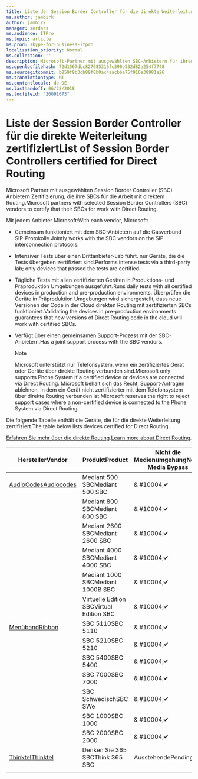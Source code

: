 ```yaml
---
title: Liste der Session Border Controller für die direkte Weiterleitung zertifiziert
ms.author: jambirk
author: jambirk
manager: serdars
ms.audience: ITPro
ms.topic: article
ms.prod: skype-for-business-itpro
localization_priority: Normal
ms.collection: ''
description: Microsoft-Partner mit ausgewählten SBC-Anbietern für ihren SBC Zertifizierung arbeiten mit direktem Routing.
ms.openlocfilehash: 72d1567dbc827685316fc390e532d82a254f7748
ms.sourcegitcommit: b859f9b3cb89f0b0ac4aacbba75f916e38981a26
ms.translationtype: MT
ms.contentlocale: de-DE
ms.lasthandoff: 06/28/2018
ms.locfileid: "20091673"
---
```

# <a name="list-of-session-border-controllers-certified-for-direct-routing"></a><span data-ttu-id="d6b01-103">Liste der Session Border Controller für die direkte Weiterleitung zertifiziert</span><span class="sxs-lookup"><span data-stu-id="d6b01-103">List of Session Border Controllers certified for Direct Routing</span></span>

<span data-ttu-id="d6b01-104">Microsoft Partner mit ausgewählten Session Border Controller (SBC) Anbietern Zertifizierung, die ihre SBCs für die Arbeit mit direktem Routing.</span><span class="sxs-lookup"><span data-stu-id="d6b01-104">Microsoft partners with selected Session Border Controllers (SBC) vendors to certify that their SBCs for work with Direct Routing.</span></span> 

<span data-ttu-id="d6b01-105">Mit jedem Anbieter Microsoft:</span><span class="sxs-lookup"><span data-stu-id="d6b01-105">With each vendor, Microsoft:</span></span> 

- <span data-ttu-id="d6b01-106">Gemeinsam funktioniert mit dem SBC-Anbietern auf die Gasverbund SIP-Protokolle.</span><span class="sxs-lookup"><span data-stu-id="d6b01-106">Jointly works with the SBC vendors on the SIP interconnection protocols.</span></span>
- <span data-ttu-id="d6b01-107">Intensiver Tests über einen Drittanbieter-Lab führt. nur Geräte, die die Tests übergeben zertifiziert sind.</span><span class="sxs-lookup"><span data-stu-id="d6b01-107">Performs intense tests via a third-party lab; only devices that passed the tests are certified.</span></span> 
- <span data-ttu-id="d6b01-108">Tägliche Tests mit allen zertifizierten Geräten in Produktions- und Präproduktion Umgebungen ausgeführt.</span><span class="sxs-lookup"><span data-stu-id="d6b01-108">Runs daily tests with all certified devices in production and pre-production environments.</span></span> <span data-ttu-id="d6b01-109">Überprüfen die Geräte in Präproduktion Umgebungen wird sichergestellt, dass neue Versionen der Code in der Cloud direkten Routing mit zertifizierten SBCs funktioniert.</span><span class="sxs-lookup"><span data-stu-id="d6b01-109">Validating the devices in pre-production environments guarantees that new versions of Direct Routing code in the cloud will work with certified SBCs.</span></span> 
- <span data-ttu-id="d6b01-110">Verfügt über einen gemeinsamen Support-Prozess mit der SBC-Anbietern.</span><span class="sxs-lookup"><span data-stu-id="d6b01-110">Has a joint support process with the SBC vendors.</span></span>
 

  > [!NOTE]
  > <span data-ttu-id="d6b01-111">Microsoft unterstützt nur Telefonsystem, wenn ein zertifiziertes Gerät oder Geräte über direkte Routing verbunden sind.</span><span class="sxs-lookup"><span data-stu-id="d6b01-111">Microsoft only supports Phone System if a certified device or devices are connected via Direct Routing.</span></span> <span data-ttu-id="d6b01-112">Microsoft behält sich das Recht, Support-Anfragen ablehnen, in dem ein Gerät nicht zertifizierter mit dem Telefonsystem über direkte Routing verbunden ist.</span><span class="sxs-lookup"><span data-stu-id="d6b01-112">Microsoft reserves the right to reject support cases where a non-certified device is connected to the Phone System via Direct Routing.</span></span> 

<span data-ttu-id="d6b01-113">Die folgende Tabelle enthält die Geräte, die für die direkte Weiterleitung zertifiziert.</span><span class="sxs-lookup"><span data-stu-id="d6b01-113">The table below lists devices certified for Direct Routing.</span></span> 

<span data-ttu-id="d6b01-114">[Erfahren Sie mehr über die direkte Routing](https://techcommunity.microsoft.com/t5/Microsoft-Teams-Blog/Direct-Routing-NOW-in-Public-Preview/ba-p/193915).</span><span class="sxs-lookup"><span data-stu-id="d6b01-114">[Learn more about Direct Routing](https://techcommunity.microsoft.com/t5/Microsoft-Teams-Blog/Direct-Routing-NOW-in-Public-Preview/ba-p/193915).</span></span> 


|<span data-ttu-id="d6b01-115">Hersteller</span><span class="sxs-lookup"><span data-stu-id="d6b01-115">Vendor</span></span>  |<span data-ttu-id="d6b01-116">Produkt</span><span class="sxs-lookup"><span data-stu-id="d6b01-116">Product</span></span>  |<span data-ttu-id="d6b01-117">Nicht die Medienumgehung</span><span class="sxs-lookup"><span data-stu-id="d6b01-117">Non-Media Bypass</span></span>  |<span data-ttu-id="d6b01-118">Die Medienumgehung</span><span class="sxs-lookup"><span data-stu-id="d6b01-118">Media Bypass</span></span>  |<span data-ttu-id="d6b01-119">Softwareversion</span><span class="sxs-lookup"><span data-stu-id="d6b01-119">Software Version</span></span>|
|---------|---------|---------|---------|---------|
|[<span data-ttu-id="d6b01-120">AudioCodes</span><span class="sxs-lookup"><span data-stu-id="d6b01-120">Audiocodes</span></span>](https://www.audiocodes.com/solutions-products/products/products-for-microsoft-365/sbcs-media-gateways)    |   <span data-ttu-id="d6b01-121">Mediant 500 SBC</span><span class="sxs-lookup"><span data-stu-id="d6b01-121">Mediant 500 SBC</span></span>       |    <span data-ttu-id="d6b01-122">& #10004;</span><span class="sxs-lookup"><span data-stu-id="d6b01-122">&#10004;</span></span>     |    <span data-ttu-id="d6b01-123">Ausstehende</span><span class="sxs-lookup"><span data-stu-id="d6b01-123">Pending</span></span>      |     <span data-ttu-id="d6b01-124">7.20A.200.055</span><span class="sxs-lookup"><span data-stu-id="d6b01-124">7.20A.200.055</span></span>     |
|  |   <span data-ttu-id="d6b01-125">Mediant 800 SBC</span><span class="sxs-lookup"><span data-stu-id="d6b01-125">Mediant 800 SBC</span></span>       |    <span data-ttu-id="d6b01-126">& #10004;</span><span class="sxs-lookup"><span data-stu-id="d6b01-126">&#10004;</span></span>      |     <span data-ttu-id="d6b01-127">Ausstehende</span><span class="sxs-lookup"><span data-stu-id="d6b01-127">Pending</span></span>    |      <span data-ttu-id="d6b01-128">7.20A.200.055</span><span class="sxs-lookup"><span data-stu-id="d6b01-128">7.20A.200.055</span></span>    |
|     |      <span data-ttu-id="d6b01-129">Mediant 2600 SBC</span><span class="sxs-lookup"><span data-stu-id="d6b01-129">Mediant 2600 SBC</span></span>    |     <span data-ttu-id="d6b01-130">& #10004;</span><span class="sxs-lookup"><span data-stu-id="d6b01-130">&#10004;</span></span>     |    <span data-ttu-id="d6b01-131">Ausstehende</span><span class="sxs-lookup"><span data-stu-id="d6b01-131">Pending</span></span>     |    <span data-ttu-id="d6b01-132">7.20A.200.055</span><span class="sxs-lookup"><span data-stu-id="d6b01-132">7.20A.200.055</span></span>      |
|     |   <span data-ttu-id="d6b01-133">Mediant 4000 SBC</span><span class="sxs-lookup"><span data-stu-id="d6b01-133">Mediant 4000 SBC</span></span>       |     <span data-ttu-id="d6b01-134">& #10004;</span><span class="sxs-lookup"><span data-stu-id="d6b01-134">&#10004;</span></span>     |    <span data-ttu-id="d6b01-135">Ausstehende</span><span class="sxs-lookup"><span data-stu-id="d6b01-135">Pending</span></span>     |    <span data-ttu-id="d6b01-136">7.20A.200.055</span><span class="sxs-lookup"><span data-stu-id="d6b01-136">7.20A.200.055</span></span>      |
|     |    <span data-ttu-id="d6b01-137">Mediant 1000 SBC</span><span class="sxs-lookup"><span data-stu-id="d6b01-137">Mediant 1000B  SBC</span></span>   |    <span data-ttu-id="d6b01-138">& #10004;</span><span class="sxs-lookup"><span data-stu-id="d6b01-138">&#10004;</span></span>      |  <span data-ttu-id="d6b01-139">Ausstehende</span><span class="sxs-lookup"><span data-stu-id="d6b01-139">Pending</span></span>       |    <span data-ttu-id="d6b01-140">7.20A.200.055</span><span class="sxs-lookup"><span data-stu-id="d6b01-140">7.20A.200.055</span></span>   |
|     |   <span data-ttu-id="d6b01-141">Virtuelle Edition SBC</span><span class="sxs-lookup"><span data-stu-id="d6b01-141">Virtual Edition SBC</span></span>    |   <span data-ttu-id="d6b01-142">& #10004;</span><span class="sxs-lookup"><span data-stu-id="d6b01-142">&#10004;</span></span>   |<span data-ttu-id="d6b01-143">Ausstehende</span><span class="sxs-lookup"><span data-stu-id="d6b01-143">Pending</span></span>         |     <span data-ttu-id="d6b01-144">7.20A.200.055</span><span class="sxs-lookup"><span data-stu-id="d6b01-144">7.20A.200.055</span></span>     |
|[<span data-ttu-id="d6b01-145">Menüband</span><span class="sxs-lookup"><span data-stu-id="d6b01-145">Ribbon</span></span>](https://ribboncommunications.com/solutions/enterprise-solutions/microsoft-skype-business)     | <span data-ttu-id="d6b01-146">SBC 5110</span><span class="sxs-lookup"><span data-stu-id="d6b01-146">SBC 5110</span></span>    |    <span data-ttu-id="d6b01-147">& #10004;</span><span class="sxs-lookup"><span data-stu-id="d6b01-147">&#10004;</span></span>      |   <span data-ttu-id="d6b01-148">Ausstehende</span><span class="sxs-lookup"><span data-stu-id="d6b01-148">Pending</span></span>      |     <span data-ttu-id="d6b01-149">V6. 2</span><span class="sxs-lookup"><span data-stu-id="d6b01-149">V6.2</span></span>     |
|     |<span data-ttu-id="d6b01-150">SBC 5210</span><span class="sxs-lookup"><span data-stu-id="d6b01-150">SBC 5210</span></span>     |     <span data-ttu-id="d6b01-151">& #10004;</span><span class="sxs-lookup"><span data-stu-id="d6b01-151">&#10004;</span></span>     |    <span data-ttu-id="d6b01-152">Ausstehende</span><span class="sxs-lookup"><span data-stu-id="d6b01-152">Pending</span></span>     |    <span data-ttu-id="d6b01-153">V6. 2</span><span class="sxs-lookup"><span data-stu-id="d6b01-153">V6.2</span></span>      |
|     | <span data-ttu-id="d6b01-154">SBC 5400</span><span class="sxs-lookup"><span data-stu-id="d6b01-154">SBC 5400</span></span>     |    <span data-ttu-id="d6b01-155">& #10004;</span><span class="sxs-lookup"><span data-stu-id="d6b01-155">&#10004;</span></span>  |    <span data-ttu-id="d6b01-156">Ausstehende</span><span class="sxs-lookup"><span data-stu-id="d6b01-156">Pending</span></span>     |   <span data-ttu-id="d6b01-157">V6. 2</span><span class="sxs-lookup"><span data-stu-id="d6b01-157">V6.2</span></span>    |
|     |<span data-ttu-id="d6b01-158">SBC 7000</span><span class="sxs-lookup"><span data-stu-id="d6b01-158">SBC 7000</span></span>     |     <span data-ttu-id="d6b01-159">& #10004;</span><span class="sxs-lookup"><span data-stu-id="d6b01-159">&#10004;</span></span>  |    <span data-ttu-id="d6b01-160">Ausstehende</span><span class="sxs-lookup"><span data-stu-id="d6b01-160">Pending</span></span>     |    <span data-ttu-id="d6b01-161">V6. 2</span><span class="sxs-lookup"><span data-stu-id="d6b01-161">V6.2</span></span>      |
|     | <span data-ttu-id="d6b01-162">SBC Schwedisch</span><span class="sxs-lookup"><span data-stu-id="d6b01-162">SBC SWe</span></span>  |   <span data-ttu-id="d6b01-163">& #10004;</span><span class="sxs-lookup"><span data-stu-id="d6b01-163">&#10004;</span></span>    |    <span data-ttu-id="d6b01-164">Ausstehende</span><span class="sxs-lookup"><span data-stu-id="d6b01-164">Pending</span></span>     |    <span data-ttu-id="d6b01-165">V6. 2</span><span class="sxs-lookup"><span data-stu-id="d6b01-165">V6.2</span></span>      |
|     |<span data-ttu-id="d6b01-166">SBC 1000</span><span class="sxs-lookup"><span data-stu-id="d6b01-166">SBC 1000</span></span>   |     <span data-ttu-id="d6b01-167">& #10004;</span><span class="sxs-lookup"><span data-stu-id="d6b01-167">&#10004;</span></span>   |     <span data-ttu-id="d6b01-168">Ausstehende</span><span class="sxs-lookup"><span data-stu-id="d6b01-168">Pending</span></span>    |    <span data-ttu-id="d6b01-169">V7.0.2</span><span class="sxs-lookup"><span data-stu-id="d6b01-169">V7.0.2</span></span>   |<span data-ttu-id="d6b01-170">& #10004;</span><span class="sxs-lookup"><span data-stu-id="d6b01-170">&#10004;</span></span> 
|     | <span data-ttu-id="d6b01-171">SBC 2000</span><span class="sxs-lookup"><span data-stu-id="d6b01-171">SBC 2000</span></span>    |     <span data-ttu-id="d6b01-172">& #10004;</span><span class="sxs-lookup"><span data-stu-id="d6b01-172">&#10004;</span></span>   |    <span data-ttu-id="d6b01-173">Ausstehende</span><span class="sxs-lookup"><span data-stu-id="d6b01-173">Pending</span></span>     |    <span data-ttu-id="d6b01-174">V7.0.2</span><span class="sxs-lookup"><span data-stu-id="d6b01-174">V7.0.2</span></span>      |
|[<span data-ttu-id="d6b01-175">Thinktel</span><span class="sxs-lookup"><span data-stu-id="d6b01-175">Thinktel</span></span>](http://www.thinktel.ca/services/think-365/think-365-overview/)     |    <span data-ttu-id="d6b01-176">Denken Sie 365 SBC</span><span class="sxs-lookup"><span data-stu-id="d6b01-176">Think 365 SBC</span></span>      |  <span data-ttu-id="d6b01-177">Ausstehende</span><span class="sxs-lookup"><span data-stu-id="d6b01-177">Pending</span></span>       |    <span data-ttu-id="d6b01-178">Ausstehende</span><span class="sxs-lookup"><span data-stu-id="d6b01-178">Pending</span></span>     |   <span data-ttu-id="d6b01-179">V1. 4</span><span class="sxs-lookup"><span data-stu-id="d6b01-179">V1.4</span></span>       |
|     |         |         |         |         |

